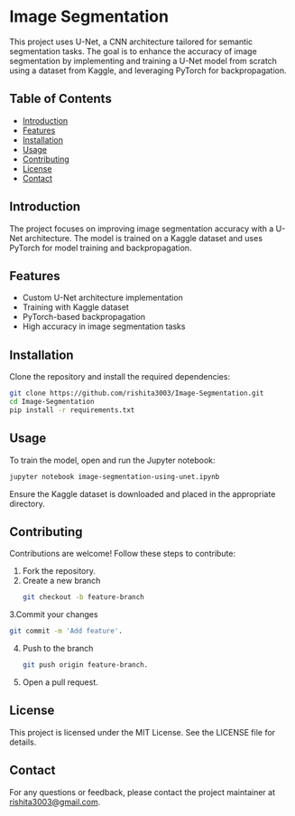 # Image Segmentation

This project uses U-Net, a CNN architecture tailored for semantic segmentation tasks. The goal is to enhance the accuracy of image segmentation by implementing and training a U-Net model from scratch using a dataset from Kaggle, and leveraging PyTorch for backpropagation.

## Table of Contents
- [Introduction](#introduction)
- [Features](#features)
- [Installation](#installation)
- [Usage](#usage)
- [Contributing](#contributing)
- [License](#license)
- [Contact](#contact)

## Introduction
The project focuses on improving image segmentation accuracy with a U-Net architecture. The model is trained on a Kaggle dataset and uses PyTorch for model training and backpropagation.

## Features
- Custom U-Net architecture implementation
- Training with Kaggle dataset
- PyTorch-based backpropagation
- High accuracy in image segmentation tasks

## Installation
Clone the repository and install the required dependencies:
```bash
git clone https://github.com/rishita3003/Image-Segmentation.git
cd Image-Segmentation
pip install -r requirements.txt
```

## Usage
To train the model, open and run the Jupyter notebook:

```bash
jupyter notebook image-segmentation-using-unet.ipynb
```
Ensure the Kaggle dataset is downloaded and placed in the appropriate directory.
 
## Contributing
Contributions are welcome! Follow these steps to contribute:

1. Fork the repository.
2. Create a new branch
   ```bash
   git checkout -b feature-branch
   ```
3.Commit your changes 
```bash
git commit -m 'Add feature'.
```
4. Push to the branch
   ```bash
   git push origin feature-branch.
   ```
5. Open a pull request.

## License
This project is licensed under the MIT License. See the LICENSE file for details.

## Contact
For any questions or feedback, please contact the project maintainer at rishita3003@gmail.com.
